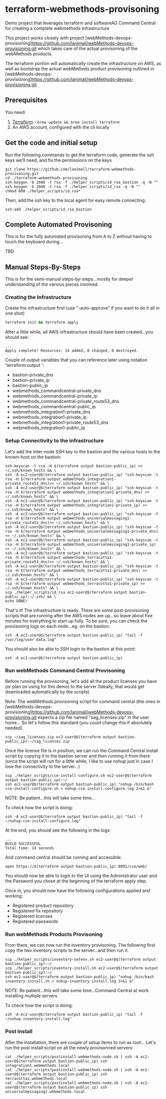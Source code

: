# terraform-webmethods-provisoning

Demo project that leverages terraform and softwareAG Command Central for creating a complete webmethods infrastructure

This project works closely with project [webMethods-devops-provisioning]https://github.com/lanimall/webMethods-devops-provisioning.git which takes care of the actual provisoning of the webMethods products.

The terraform portion will automatically create the infrastructure on AWS, as well as bootstrap the actual webMethods product provisoning outlined in [webMethods-devops-provisioning]https://github.com/lanimall/webMethods-devops-provisioning.git

## Prerequisites

You need:

1. [Terraform](https://www.terraform.io/intro/getting-started/install.html) - `brew update && brew install terraform`
2. An AWS account, configured with the cli locally

## Get the code and initial setup

Run the following commands to get the terraform code, generate the ssh keys we'll need, and fix the permissions on the keys

```
git clone https://github.com/lanimall/terraform-webmethods-provisoning.git
cd ./terraform-webmethods-provisoning
ssh-keygen -b 2048 -t rsa -f ./helper_scripts/id_rsa_bastion -q -N ""
ssh-keygen -b 2048 -t rsa -f ./helper_scripts/id_rsa -q -N ""
chmod 600 ./helper_scripts/id_rsa*
```

Then, add the ssh key to the local agent for easy remote connecting:
```
ssh-add ./helper_scripts/id_rsa_bastion
```

## Complete Automated Provisoning

This is for the fully automated provisoning from A to Z without having to touch the keyboard during...

TBD

## Manual Steps-By-Steps 

This is for the semi-manual steps-by-steps...mostly for deeper understanding of the various pieces involved.

### Creating the Infrastructure

Create the infrastructure first (use  "-auto-approve" if you want to do it all in one shot)

```bash
terraform init && terraform apply
```

After a little while, all AWS infrastructure should have been created...you should see:

```
...
Apply complete! Resources: 14 added, 0 changed, 0 destroyed.
```

Couple of output variables that you can reference later using notation  'terraform output <output>':
 - bastion-private_dns
 - bastion-private_ip
 - bastion-public_ip
 - webmethods_commandcentral-private_dns
 - webmethods_commandcentral-private_ip
 - webmethods_commandcentral-private_route53_dns
 - webmethods_commandcentral-public_ip
 - webmethods_integration1-private_dns
 - webmethods_integration1-private_ip
 - webmethods_integration1-private_route53_dns
 - webmethods_integration1-public_ip

### Setup Connectivity to the infrastructure

Let's add the inter-node SSH key to the bastion and the various hosts to the known-host on the bastion:

```
ssh-keyscan -t rsa -H $(terraform output bastion-public_ip) >> ~/.ssh/known_hosts && \
ssh -A ec2-user@$(terraform output bastion-public_ip) "ssh-keyscan -t rsa -H $(terraform output webmethods_integration1-private_route53_dns)>> ~/.ssh/known_hosts" && \
ssh -A ec2-user@$(terraform output bastion-public_ip) "ssh-keyscan -t rsa -H $(terraform output webmethods_integration1-private_dns) >> ~/.ssh/known_hosts" && \
ssh -A ec2-user@$(terraform output bastion-public_ip) "ssh-keyscan -t rsa -H $(terraform output webmethods_integration1-private_ip) >> ~/.ssh/known_hosts" && \
ssh -A ec2-user@$(terraform output bastion-public_ip) "ssh-keyscan -t rsa -H $(terraform output webmethods_universalmessaging1-private_route53_dns)>> ~/.ssh/known_hosts" && \
ssh -A ec2-user@$(terraform output bastion-public_ip) "ssh-keyscan -t rsa -H $(terraform output webmethods_universalmessaging1-private_dns) >> ~/.ssh/known_hosts" && \
ssh -A ec2-user@$(terraform output bastion-public_ip) "ssh-keyscan -t rsa -H $(terraform output webmethods_universalmessaging1-private_ip) >> ~/.ssh/known_hosts" && \
ssh -A ec2-user@$(terraform output bastion-public_ip) "ssh-keyscan -t rsa -H $(terraform output webmethods_terracotta1-private_route53_dns)>> ~/.ssh/known_hosts" && \
ssh -A ec2-user@$(terraform output bastion-public_ip) "ssh-keyscan -t rsa -H $(terraform output webmethods_terracotta1-private_dns) >> ~/.ssh/known_hosts" && \
ssh -A ec2-user@$(terraform output bastion-public_ip) "ssh-keyscan -t rsa -H $(terraform output webmethods_terracotta1-private_ip) >> ~/.ssh/known_hosts" && \
scp ./helper_scripts/id_rsa ec2-user@$(terraform output bastion-public_ip):~/.ssh/ && \
echo DONE!
```

That's it! The infrastructure is ready.
There are some post-provisoning scripts that are running after the AWS nodes are up...so leave about five minutes for everything to start up fully.
To be sure, you can check the provisoning logs on each node...eg. on the bastion:
```
ssh -A ec2-user@$(terraform output bastion-public_ip) "tail -f /var/log/user-data.log"
```

You should also be able to SSH login to the bastion at this point:
```
ssh -A ec2-user@$(terraform output bastion-public_ip)
```

### Run webMethods Command Central Provisoning

Before running the provisoning, let's add all the product licenses you have (or plan on using for this demo) to the server (Ideally, that would get downloaded automatically by the scripts)

Note: The webMethods provisoning script for command central (the ones in [webMethods-devops-provisioning]https://github.com/lanimall/webMethods-devops-provisioning.git expects a zip file named "sag_licenses.zip" in the user home... So let's follow this standard (you could change this if absolutely needed)
```
scp ~/sag_licenses.zip ec2-user@$(terraform output bastion-public_ip):~/sag_licenses.zip
```

Once the license file is in position, we can run the Command Central install script by copying it to the bastion server and then running it from there (since the script will run for a little while, I like to use nohup just in case I lose the connectivity to the server...)
```
scp ./helper_scripts/cce-install-configure.sh ec2-user@$(terraform output bastion-public_ip):~/
ssh ec2-user@$(terraform output bastion-public_ip) "nohup /bin/bash cce-install-configure.sh > nohup-cce-install-configure.log 2>&1 &"
```

NOTE: Be patient...this will take some time...

To check how the script is doing:
```
ssh -A ec2-user@$(terraform output bastion-public_ip) "tail -f ~/nohup-cce-install-configure.log"
```

At the end, you should see the following in the logs:
```
...
BUILD SUCCESSFUL
Total time: 14 seconds
```

And command central should be running and accessible:
```
open https://$(terraform output bastion-public_ip):8091/cce/web/
```

You should now be able to login to the UI using the Administrator user and the Password you chose at the beginning of the terraform apply step.

Once in, you should now have the following configurations applied and working:
- Registered product repository
- Registered fix repository
- Registered licenses
- Registered passwords

### Run webMethods Products Provisoning

From there, we can now run the inventory provisoning. The following first copy the two inventory scripts to the server...and then run it.

```
scp ./helper_scripts/inventory-setenv.sh ec2-user@$(terraform output bastion-public_ip):~/
scp ./helper_scripts/inventory-install.sh ec2-user@$(terraform output bastion-public_ip):~/
ssh ec2-user@$(terraform output bastion-public_ip) "nohup /bin/bash inventory-install.sh > nohup-inventory-install.log 2>&1 &"
```

NOTE: Be patient...this will take some time...Command Central at work installing multiple servers

To check how the script is doing:
```
ssh -A ec2-user@$(terraform output bastion-public_ip) "tail -f ~/nohup-inventory-install.log"
```

### Post Install

After the installation, there are couple of setup items to run as root... Let's run the post install script on all the newly provisonned servers:

```
cat ./helper_scripts/postinstall-webmethods-node.sh | ssh -A ec2-user@$(terraform output bastion-public_ip) ssh integration1.webmethods.local
cat ./helper_scripts/postinstall-webmethods-node.sh | ssh -A ec2-user@$(terraform output bastion-public_ip) ssh terracotta1.webmethods.local
cat ./helper_scripts/postinstall-webmethods-node.sh | ssh -A ec2-user@$(terraform output bastion-public_ip) ssh universalmessaging1.webmethods.local
```